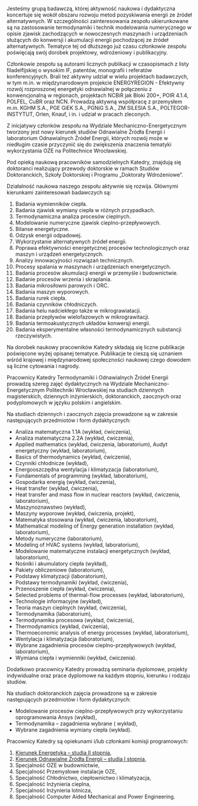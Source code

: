 Jesteśmy grupą badawczą, której aktywność naukowa i dydaktyczna koncertuje się wokół obszaru rozwoju metod pozyskiwania energii ze źródeł alternatywnych. W szczególności zainteresowania zespołu ukierunkowane są na zastosowanie termodynamiki i technik modelowania numerycznego w opisie zjawisk zachodzących w nowoczesnych maszynach i urządzeniach służących do konwersji i akumulacji energii pochodzącej ze źródeł alternatywnych. Tematyce tej od dłuższego już czasu członkowie zespołu poświęcają swój dorobek projektowy, wdrożeniowy i publikacyjny.

Członkowie zespołu są autorami licznych publikacji w czasopismach z listy filadelfijskiej o wysokim IF, patentów, monografii i referatów konferencyjnych. Brali też aktywny udział w wielu projektach badawczych, w tym m.in. w międzynarodowym projekcie ENERGYREGION - Efektywny rozwój rozproszonej energetyki odnawialnej w połączeniu z konwencjonalną w regionach, projektach NCBiR jak Bloki 200+, POIR 4.1.4, POLFEL, CuBR oraz NCN. Prowadzą aktywną współpracę z przemysłem m.in. KGHM S.A., PGE GiEK S.A., PGNiG S.A., ZM SILESIA S.A., POLTEGOR-INSTYTUT, Orlen, Knauf, i in. i udział w pracach zleconych.

Z inicjatywy członków zespołu na Wydziale Mechaniczno-Energetycznym tworzony jest nowy kierunek studiów Odnawialne Źródła Energii i laboratorium Odnawialnych Źródeł Energii, których rozwój może w niedługim czasie przyczynić się do zwiększenia znaczenia tematyki wykorzystania OZE na Politechnice Wrocławskiej.

Pod opieką naukową pracowników samodzielnych Katedry, znajdują się doktoranci realizujący przewody doktorskie w ramach Studiów Doktoranckich, Szkoły Doktorskiej i Programu „Doktoraty Wdrożeniowe”.

Działalność naukowa naszego zespołu aktywnie się rozwija. Głównymi kierunkami zainteresowań badawczych są:

1. Badania wymienników ciepła.
2. Badania zjawisk wymiany ciepła w różnych przypadkach.
3. Termodynamiczna analiza procesów cieplnych.
4. Modelowanie numeryczne zjawisk cieplno-przepływowych.
5. Bilanse energetyczne.
6. Odzysk energii odpadowej.
7. Wykorzystanie alternatywnych źródeł energii.
8. Poprawa efektywności energetycznej procesów technologicznych oraz maszyn i urządzeń energetycznych.
9. Analizy innowacyjności rozwiązań technicznych.
10. Procesy spalania w maszynach i urządzeniach energetycznych.
11. Badania procesów akumulacji energii w przemyśle i budownictwie.
12. Badanie procesów wrzenia i skraplania.
13. Badania mikrosiłowni parowych i ORC.
14. Badania maszyn wyporowych.
15. Badania rurek ciepła.
16. Badania czynników chłodniczych.
17. Badania helu nadciekłego także w mikrograwiatacji.
18. Badania przepływów wielofazowych w mikrograwitacji.
19. Badania termoakustycznych układów konwersji energii.
20. Badania eksperymentalne własności termodynamicznych substancji rzeczywistych.

Na dorobek naukowy pracowników Katedry składają się liczne publikacje poświęcone wyżej opisanej tematyce. Publikacje te cieszą się uznaniem wśród krajowej i międzynarodowej społeczności naukowej czego dowodem są liczne cytowania i nagrody.

Pracownicy Katedry Termodynamiki i Odnawialnych Źródeł Energii prowadzą szereg zajęć dydaktycznych na Wydziale Mechaniczno-Energetycznym Politechniki Wrocławskiej na studiach dziennych magisterskich, dziennych inżynierskich, doktoranckich, zaocznych oraz podyplomowych w języku polskim i angielskim.

Na studiach dziennych i zaocznych zajęcia prowadzone są w zakresie następujących przedmiotów i form dydaktycznych:

- Analiza matematyczna 1.1A (wykład, ćwiczenia),
- Analiza matematyczna 2.2A (wykład, ćwiczenia),
- Applied mathematics (wykład, ćwiczenia, laboratorium), Audyt energetyczny (wykład, laboratorium),
- Basics of thermodynamics (wykład, ćwiczenia),
- Czynniki chłodnicze (wykład),
- Energooszczędna wentylacja i klimatyzacja (laboratorium),
- Fundamentals of programming (wykład, laboratorium),
- Gospodarka energią (wykład, ćwiczenia),
- Heat transfer (wykład, ćwiczenia),
- Heat transfer and mass flow in nuclear reactors (wykład, ćwiczenia, laboratorium),
- Maszynoznawstwo (wykład),
- Maszyny wyporowe (wykład, ćwiczenia, projekt),
- Matematyka stosowana (wykład, ćwiczenia, laboratorium),
- Mathematical modeling of Energy generation installation (wykład, laboratorium),
- Metody numeryczne (laboratorium),
- Modeling of HVAC systems (wykład, laboratorium),
- Modelowanie matematyczne instalacji energetycznych (wykład, laboratorium),
- Nośniki i akumulatory ciepła (wykład),
- Pakiety obliczeniowe (laboratorium),
- Podstawy klimatyzacji (laboratorium),
- Podstawy termodynamiki (wykład, ćwiczenia),
- Przenoszenie ciepła (wykład, ćwiczenia),
- Selected problems of thermal-flow processes (wykład, laboratorium),
- Technologie informacyjne (wykład),
- Teoria maszyn cieplnych (wykład, ćwiczenia),
- Termodynamika (laboratorium),
- Termodynamika procesowa (wykład, ćwiczenia),
- Thermodynamics (wykład, ćwiczenia),
- Thermoeconomic analysis of energy processes (wykład, laboratorium),
- Wentylacja i klimatyzacja (laboratorium),
- Wybrane zagadnienia procesów cieplno-przepływowych (wykład, laboratorium),
- Wymiana ciepła i wymienniki (wykład, ćwiczenia).

Dodatkowo pracownicy Katedry prowadzą seminaria dyplomowe, projekty indywidualne oraz prace dyplomowe na każdym stopniu, kierunku i rodzaju studiów.

Na studiach doktoranckich zajęcia prowadzone są w zakresie następujących przedmiotów i form dydaktycznych:

- Modelowanie procesów cieplno-przepływowych przy wykorzystaniu oprogramowania Ansys (wykład),
- Termodynamika – zagadnienia wybrane ( wykład),
- Wybrane zagadnienia wymiany ciepła (wykład).

Pracownicy Katedry są opiekunami i/lub członkami komisji programowych:

1. [Kierunek Energetyka – studia II stopnia](https://wme.pwr.edu.pl/kandydaci/oferta-studiow-ii-stopnia/energetyka),
2. [Kierunek Odnawialne Źródła Energii – studia I stopnia](https://wme.pwr.edu.pl/kandydaci/oferta-studiow-i-stopnia/odnawialne-zrodla-energii),
3. Specjalność OZE w budownictwie,
4. Specjalność Przemysłowe instalacje OZE,
5. Specjalność Chłodnictwo, ciepłownictwo i klimatyzacja,
6. Specjalność Inżynieria cieplna,
7. Specjalność Inżynieria lotnicza,
8. Specjalność Computer Aided Mechanical and Power Engineering.
